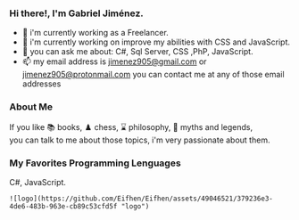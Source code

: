 ### Hi there!, I'm Gabriel Jiménez.

- 🔭 i'm currently working as a Freelancer.
- 🌱 i'm currently working on improve my abilities with CSS and JavaScript. 
- 💬 you can ask me about: C#, Sql Server, CSS ,PhP, JavaScript.
- 📫 my email address is jimenez905@gmail.com or jimenez905@protonmail.com you can contact me at any of those email addresses 



### About Me
If you like :books: books, :chess_pawn: chess, :hourglass: philosophy, 	:mage: myths and legends,  
you can talk to me about those topics, i'm very passionate about them.

### My Favorites Programming Lenguages
C#, JavaScript.

<div>

    ![logo](https://github.com/Eifhen/Eifhen/assets/49046521/379236e3-4de6-483b-963e-cb89c53cfd5f "logo")
</div>

